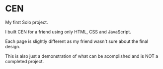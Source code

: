 # CEN

My first Solo project. 

I built CEN for a friend using only HTML, CSS and JavaScript.

Each page is slightly different as my friend wasn't sure about the final design.

This is also just a demonstration of what can be acomplished and is NOT a completed project. 

